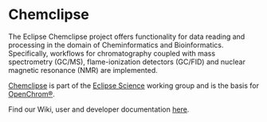 # Chemclipse

The Eclipse Chemclipse project offers functionality for data reading and processing in the domain of Cheminformatics and Bioinformatics. Specifically, workflows for chromatography coupled with mass spectrometry (GC/MS), flame-ionization detectors (GC/FID) and nuclear magnetic resonance (NMR) are implemented.

[Chemclipse](https://projects.eclipse.org/projects/science.chemclipse) is part of the [Eclipse Science](https://projects.eclipse.org/projects/science) working group and is the basis for [OpenChrom®](https://github.com/Openchrom/openchrom).

Find our Wiki, user and developer documentation [here](https://github.com/eclipse/chemclipse/wiki).
